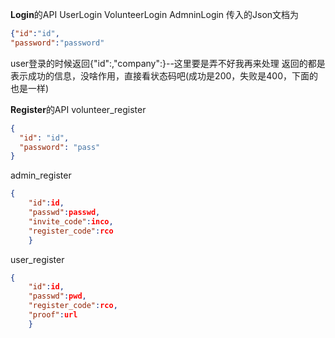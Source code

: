 **Login**的API
UserLogin   VolunteerLogin      AdmninLogin
传入的Json文档为
```json
{"id":"id",
"password":"password"
```
user登录的时候返回{"id":,"company":}--这里要是弄不好我再来处理
返回的都是表示成功的信息，没啥作用，直接看状态码吧(成功是200，失败是400，下面的也是一样)

**Register**的API
volunteer_register
```json
{
  "id": "id",
  "password": "pass"
}
```
admin_register
```json
{
    "id":id,
    "passwd":passwd,
    "invite_code":inco,
    "register_code":rco
    }
```
user_register
```json
{
    "id":id,
    "passwd":pwd,
    "register_code":rco,
    "proof":url
    }
```